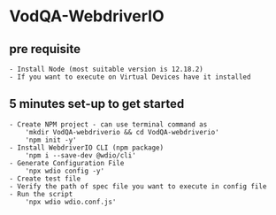 # VodQA-WebdriverIO

## pre requisite 
    - Install Node (most suitable version is 12.18.2)
    - If you want to execute on Virtual Devices have it installed

## 5 minutes set-up to get started
    - Create NPM project - can use terminal command as
        'mkdir VodQA-webdriverio && cd VodQA-webdriverio'
        'npm init -y'
    - Install WebdriverIO CLI (npm package)
        'npm i --save-dev @wdio/cli'
    - Generate Configuration File
        'npx wdio config -y'
    - Create test file
    - Verify the path of spec file you want to execute in config file
    - Run the script
        'npx wdio wdio.conf.js'
